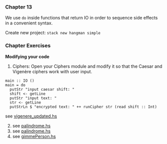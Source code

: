 ### Chapter 13
We use `do` inside functions that return IO in order to sequence side effects in a convenient syntax.

Create new project: `stack new hangman simple`

### Chapter Exercises
**Modifying your code**  
1. Ciphers: Open your Ciphers module and modify it so that the Caesar and Vigenère ciphers work with user input.

```
main :: IO ()
main = do
  putStr "input caesar shift: "
  shift <- getLine
  putStr "input text: "
  str <- getLine
  putStrLn $ "encrypted text: " ++ runCipher str (read shift :: Int)
```

see [vigenere_updated.hs](./vigenere_updated.hs)

2. see [palindrome.hs](./palindrome.hs)
3. see [palindrome.hs](./palindrome.hs)
4. see [gimmePerson.hs](./gimmePerson.hs)
